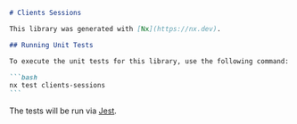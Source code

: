 ````markdown
# Clients Sessions

This library was generated with [Nx](https://nx.dev).

## Running Unit Tests

To execute the unit tests for this library, use the following command:

```bash
nx test clients-sessions
```
````

The tests will be run via [Jest](https://jestjs.io).

```

```
